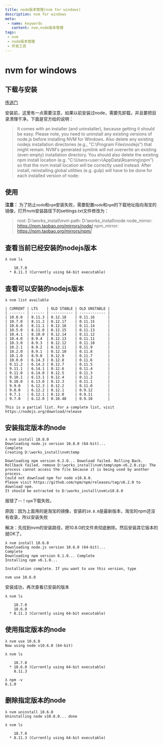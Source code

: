 ```yaml
---
title: node版本管理(nvm for windows)
description: nvm for windows
meta:
 - name: keywords
   content: nvm,node版本管理
tags: 
 - nvm
 - node版本管理
 - 开发工具
---
```

# nvm for windows

## 下载与安装

[传送门](https://github.com/coreybutler/nvm-windows/releases)

安装前，这里有一点需要注意，如果以前安装过node，需要先卸载，并且要把目录清理干净。下面是官方给的说明：

>It comes with an installer (and uninstaller), because getting it should be easy. Please note, you need to uninstall any existing versions of node.js before installing NVM for Windows. Also delete any existing nodejs installation directories (e.g., "C:\Program Files\nodejs") that might remain. NVM's generated symlink will not overwrite an existing (even empty) installation directory.
>You should also delete the existing npm install location (e.g. "C:\Users\<user>\AppData\Roaming\npm") so that the nvm install location will be correctly used instead. After install, reinstalling global utilities (e.g. gulp) will have to be done for each installed version of node:

## 使用

**注意：** 为了防止`node`和`npm`安装失败，需要配置`node`和`npm`的下载地址指向淘宝的镜像，打开nvm安装路径下的settings.txt文件修改为：

>root: D:\works_install\nvm
>path: D:\works_install\node
>node_mirror: <https://npm.taobao.org/mirrors/node/>
>npm_mirror: <https://npm.taobao.org/mirrors/npm/>

## 查看当前已经安装的nodejs版本

``` shell
λ nvm ls

    10.7.0
  * 8.11.3 (Currently using 64-bit executable)
```

## 查看可以安装的nodejs版本

``` shell
λ nvm list available

| CURRENT | LTS    | OLD STABLE | OLD UNSTABLE |
| ------- | ------ | ---------- | ------------ |
| 10.8.0  | 8.11.3 | 0.12.18    | 0.11.16      |
| 10.7.0  | 8.11.2 | 0.12.17    | 0.11.15      |
| 10.6.0  | 8.11.1 | 0.12.16    | 0.11.14      |
| 10.5.0  | 8.11.0 | 0.12.15    | 0.11.13      |
| 10.4.1  | 8.10.0 | 0.12.14    | 0.11.12      |
| 10.4.0  | 8.9.4  | 0.12.13    | 0.11.11      |
| 10.3.0  | 8.9.3  | 0.12.12    | 0.11.10      |
| 10.2.1  | 8.9.2  | 0.12.11    | 0.11.9       |
| 10.2.0  | 8.9.1  | 0.12.10    | 0.11.8       |
| 10.1.0  | 8.9.0  | 0.12.9     | 0.11.7       |
| 10.0.0  | 6.14.3 | 0.12.8     | 0.11.6       |
| 9.11.2  | 6.14.2 | 0.12.7     | 0.11.5       |
| 9.11.1  | 6.14.1 | 0.12.6     | 0.11.4       |
| 9.11.0  | 6.14.0 | 0.12.5     | 0.11.3       |
| 9.10.1  | 6.13.1 | 0.12.4     | 0.11.2       |
| 9.10.0  | 6.13.0 | 0.12.3     | 0.11.1       |
| 9.9.0   | 6.12.3 | 0.12.2     | 0.11.0       |
| 9.8.0   | 6.12.2 | 0.12.1     | 0.9.12       |
| 9.7.1   | 6.12.1 | 0.12.0     | 0.9.11       |
| 9.7.0   | 6.12.0 | 0.10.48    | 0.9.10       |

This is a partial list. For a complete list, visit https://nodejs.org/download/release
```

## 安装指定版本的node

``` shell
λ nvm install 10.8.0
Downloading node.js version 10.8.0 (64-bit)...
Complete
Creating D:\works_install\nvm\temp

Downloading npm version 6.2.0... Download failed. Rolling Back.
Rollback failed. remove D:\works_install\nvm\temp\npm-v6.2.0.zip: The process cannot access the file because it is being used by another process.
Could not download npm for node v10.8.0.
Please visit https://github.com/npm/npm/releases/tag/v6.2.0 to download npm.
It should be extracted to D:\works_install\nvm\v10.8.0
```

报错了--！`npm`下载失败。

原因：因为上面用的是淘宝的镜像，安装的`10.8.0`是最新版本，淘宝的npm还没有收录，所以安装失败

解决：先找到nvm的安装路径，把10.8.0的文件夹彻底删除。然后安装其它版本的就OK了。

``` shell
λ nvm install 10.6.0
Downloading node.js version 10.6.0 (64-bit)...
Complete
Downloading npm version 6.1.0... Complete
Installing npm v6.1.0...

Installation complete. If you want to use this version, type

nvm use 10.6.0
```

安装成功，再次查看已安装的版本

``` shell
λ nvm ls

    10.7.0
    10.6.0
  * 8.11.3 (Currently using 64-bit executable)
```

## 使用指定版本的node

``` shell
λ nvm use 10.6.0
Now using node v10.6.0 (64-bit)

λ nvm ls

    10.7.0
  * 10.6.0 (Currently using 64-bit executable)
    8.11.3

λ npm -v
6.1.0
```

## 删除指定版本的node

``` shell
λ nvm uninstall 10.6.0
Uninstalling node v10.6.0... done

λ nvm ls

    10.7.0
  * 8.11.3 (Currently using 64-bit executable)
```
